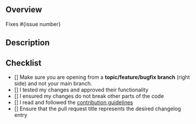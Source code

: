 ## Overview
<!--  Please describe which issue this Pull Request targets

If there is no issue, please create one so we can look into it before approving your PR.
You can do so here: https://github.com/IntellectualSites/PlotSquared/issues
-->

Fixes #{issue number}

## Description

## Checklist
<!-- Make sure you have completed the following steps (put an "X" between of brackets): -->
- [] Make sure you are opening from a **topic/feature/bugfix branch** (right side) and not your main branch.
- [] I tested my changes and approved their functionality
- [] I ensured my changes do not break other parts of the code
- [] I read and followed the [contribution guidelines](https://github.com/IntellectualSites/PlotSquared/blob/v6/CONTRIBUTING.md)
- [] Ensure that the pull request title represents the desired changelog entry
